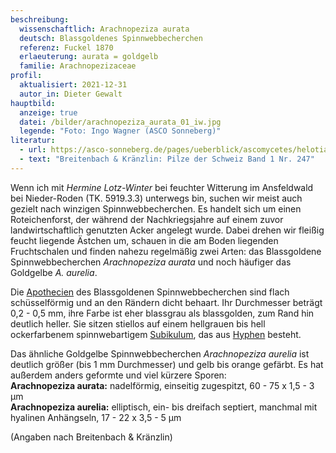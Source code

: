 ```yaml
---
beschreibung:
  wissenschaftlich: Arachnopeziza aurata
  deutsch: Blassgoldenes Spinnwebbecherchen
  referenz: Fuckel 1870
  erlaeuterung: aurata = goldgelb
  familie: Arachnopezizaceae
profil:
  aktualisiert: 2021-12-31
  autor_in: Dieter Gewalt
hauptbild:
  anzeige: true
  datei: /bilder/arachnopeziza_aurata_01_iw.jpg
  legende: "Foto: Ingo Wagner (ASCO Sonneberg)"
literatur:
  - url: https://asco-sonneberg.de/pages/ueberblick/ascomycetes/helotiales/arachnopezizaceae/arachnopeziza.php
  - text: "Breitenbach & Kränzlin: Pilze der Schweiz Band 1 Nr. 247"
---
```

Wenn ich mit *Hermine Lotz-Winter* bei feuchter Witterung im Ansfeldwald bei Nieder-Roden (TK. 5919.3.3) unterwegs bin, suchen wir meist auch gezielt nach winzigen Spinnwebbecherchen. Es handelt sich um einen Roteichenforst, der während der Nachkriegsjahre auf einem zuvor landwirtschaftlich genutzten Acker angelegt wurde. Dabei drehen wir fleißig feucht liegende Ästchen um, schauen in die am Boden liegenden Fruchtschalen und finden nahezu regelmäßig zwei Arten: das Blassgoldene Spinnwebbecherchen *Arachnopeziza aurata* und noch häufiger das Goldgelbe *A. aurelia*.

Die [Apothecien](Apothecien "Glossar") des Blassgoldenen Spinnwebbecherchen sind flach schüsselförmig und an den Rändern dicht behaart.  Ihr Durchmesser beträgt 0,2 - 0,5 mm, ihre Farbe ist eher blassgrau als blassgolden, zum Rand hin deutlich heller. Sie sitzen stiellos auf einem hellgrauen bis hell ockerfarbenem spinnwebartigem [Subikulum](Subikulum "Glossar"), das aus [Hyphen](Hyphen "Glossar") besteht. 

Das ähnliche Goldgelbe Spinnwebbecherchen *Arachnopeziza aurelia* ist deutlich größer (bis 1 mm Durchmesser) und gelb bis orange gefärbt. Es hat außerdem anders geformte und viel kürzere Sporen:\
**Arachnopeziza aurata:** nadelförmig, einseitig zugespitzt, 60 - 75 x 1,5 - 3 µm\
**Arachnopeziza aurelia:** elliptisch, ein- bis dreifach septiert, manchmal mit hyalinen Anhängseln, 17 - 22 x 3,5 - 5 µm

(Angaben nach Breitenbach & Kränzlin)